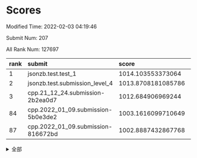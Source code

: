 # Scores

Modified Time: 2022-02-03 04:19:46

Submit Num: 207

All Rank Num: 127697

| rank |               submit               |       score        |       sigma        | pk_num |
| :--- | :--------------------------------- | :----------------- | :----------------- | :----- |
| 1    | jsonzb.test.test_1                 | 1014.103553373064  | 0.8498969058469807 | 2464   |
| 2    | jsonzb.test.submission_level_4     | 1013.8708181085786 | 0.8304890308628012 | 2462   |
| 3    | cpp.21_12_24.submission-2b2ea0d7   | 1012.684906969244  | 0.773924030957178  | 2470   |
| 84   | cpp.2022_01_09.submission-5b0e3de2 | 1003.1616099710649 | 0.7140715717839702 | 2472   |
| 87   | cpp.2022_01_09.submission-816672bd | 1002.8887432867768 | 0.729653564325626  | 2464   |


<details>
<summary>全部</summary>

| rank |                 submit                 |       score        |       sigma        | pk_num |
| :--- | :------------------------------------- | :----------------- | :----------------- | :----- |
| 1    | jsonzb.test.test_1                     | 1014.103553373064  | 0.8498969058469807 | 2464   |
| 2    | jsonzb.test.submission_level_4         | 1013.8708181085786 | 0.8304890308628012 | 2462   |
| 3    | cpp.21_12_24.submission-2b2ea0d7       | 1012.684906969244  | 0.773924030957178  | 2470   |
| 4    | gobigger.level_3.submission_level_3_2  | 1012.259151935243  | 0.7919666116231902 | 2470   |
| 5    | gobigger.level_3.submission_level_3_40 | 1011.519507215107  | 0.805098394424919  | 2469   |
| 6    | gobigger.level_3.submission_level_3_28 | 1011.3463123208228 | 0.8006342932946734 | 2474   |
| 7    | gobigger.level_3.submission_level_3_16 | 1010.9845202934894 | 0.781625540620723  | 2468   |
| 8    | gobigger.level_3.submission_level_3_18 | 1010.9169046584974 | 0.7894492846671654 | 2468   |
| 9    | gobigger.level_3.submission_level_3_29 | 1010.8285104949423 | 0.7825007896030717 | 2465   |
| 10   | gobigger.level_3.submission_level_3_44 | 1010.7650595711038 | 0.7458355687367877 | 2464   |
| 11   | gobigger.level_3.submission_level_3_30 | 1010.748369974889  | 0.7806342576875711 | 2466   |
| 12   | gobigger.level_3.submission_level_3_1  | 1010.7413444426264 | 0.7594352026677551 | 2466   |
| 13   | gobigger.level_3.submission_level_3_46 | 1010.734148866599  | 0.7652281941592487 | 2468   |
| 14   | gobigger.level_3.submission_level_3_35 | 1010.7089437647682 | 0.7710949937043929 | 2467   |
| 15   | gobigger.level_3.submission_level_3_25 | 1010.6876398712411 | 0.7780643314984907 | 2467   |
| 16   | gobigger.level_3.submission_level_3_17 | 1010.6267715454732 | 0.7681768921440703 | 2467   |
| 17   | gobigger.level_3.submission_level_3_33 | 1010.6081849386586 | 0.7679942965272969 | 2469   |
| 18   | gobigger.level_3.submission_level_3_37 | 1010.5907222357454 | 0.7877769843548807 | 2468   |
| 19   | gobigger.level_3.submission_level_3_32 | 1010.5362680724184 | 0.8005116041424855 | 2470   |
| 20   | gobigger.level_3.submission_level_3_19 | 1010.4953168625844 | 0.772346443750577  | 2467   |
| 21   | gobigger.level_3.submission_level_3_45 | 1010.3176945265485 | 0.7533190550037615 | 2471   |
| 22   | gobigger.level_3.submission_level_3_14 | 1010.3045808888046 | 0.7714653963388689 | 2467   |
| 23   | gobigger.level_3.submission_level_3_36 | 1010.2525432886385 | 0.7652096242102782 | 2470   |
| 24   | gobigger.level_3.submission_level_3_24 | 1010.176230052513  | 0.7806507955453109 | 2465   |
| 25   | gobigger.level_3.submission_level_3_26 | 1010.0613590292529 | 0.7484069487928569 | 2471   |
| 26   | gobigger.level_3.submission_level_3_8  | 1010.020645541135  | 0.7533712411131381 | 2467   |
| 27   | gobigger.level_3.submission_level_3_34 | 1009.9805286379334 | 0.75427195360841   | 2465   |
| 28   | gobigger.level_3.submission_level_3_4  | 1009.9029670749371 | 0.7520979020795926 | 2469   |
| 29   | gobigger.level_3.submission_level_3_6  | 1009.9016210375638 | 0.7524674992857209 | 2462   |
| 30   | gobigger.level_3.submission_level_3_47 | 1009.8904931216945 | 0.7393729290609505 | 2477   |
| 31   | gobigger.level_3.submission_level_3_5  | 1009.8430657887787 | 0.7789278520660442 | 2468   |
| 32   | gobigger.level_3.submission_level_3_15 | 1009.8405277627636 | 0.7806659005904486 | 2462   |
| 33   | gobigger.level_3.submission_level_3_39 | 1009.8272679214986 | 0.7508168658956192 | 2472   |
| 34   | gobigger.level_3.submission_level_3_0  | 1009.7962184281042 | 0.7526933466946848 | 2467   |
| 35   | gobigger.level_3.submission_level_3_9  | 1009.7703980685964 | 0.7740967746784525 | 2470   |
| 36   | gobigger.level_3.submission_level_3_27 | 1009.7410767967051 | 0.7691544268364267 | 2468   |
| 37   | gobigger.level_3.submission_level_3_22 | 1009.6476549405342 | 0.7518873550142982 | 2464   |
| 38   | gobigger.level_3.submission_level_3_42 | 1009.6223917134678 | 0.7441961718282262 | 2465   |
| 39   | gobigger.level_3.submission_level_3_23 | 1009.5907605493941 | 0.7567589380343716 | 2467   |
| 40   | gobigger.level_3.submission_level_3_13 | 1009.5905797002999 | 0.7399600644961986 | 2464   |
| 41   | gobigger.level_3.submission_level_3_10 | 1009.5068363086723 | 0.7571587039453812 | 2471   |
| 42   | gobigger.level_3.submission_level_3_7  | 1009.469535431848  | 0.7423693408359667 | 2466   |
| 43   | gobigger.level_3.submission_level_3_48 | 1009.4244047777438 | 0.7446204950983866 | 2471   |
| 44   | gobigger.level_3.submission_level_3_11 | 1009.2416098450473 | 0.7505352278622267 | 2471   |
| 45   | gobigger.level_3.submission_level_3_12 | 1009.23742827006   | 0.7507825258811605 | 2468   |
| 46   | gobigger.level_3.submission_level_3_49 | 1009.192858660696  | 0.7535136727675639 | 2462   |
| 47   | gobigger.level_3.submission_level_3_41 | 1009.176142651646  | 0.7416903361450831 | 2465   |
| 48   | gobigger.level_3.submission_level_3_31 | 1009.1396072907169 | 0.7678737725291443 | 2470   |
| 49   | gobigger.level_3.submission_level_3_38 | 1009.0370386909952 | 0.7575325880892    | 2464   |
| 50   | gobigger.level_3.submission_level_3_43 | 1008.6832927831152 | 0.7468771919528662 | 2470   |
| 51   | gobigger.level_3.submission_level_3_20 | 1008.4878865754997 | 0.7455243838838767 | 2473   |
| 52   | gobigger.level_3.submission_level_3_3  | 1008.1568064852286 | 0.7420276178837596 | 2466   |
| 53   | gobigger.level_3.submission_level_3_21 | 1007.9424889070732 | 0.7397382985572172 | 2466   |
| 54   | gobigger.level_1.submission_level_1_24 | 1005.1397354389925 | 0.7214206330549374 | 2470   |
| 55   | gobigger.level_1.submission_level_1_32 | 1004.9427188951175 | 0.721340187510241  | 2467   |
| 56   | gobigger.level_1.submission_level_1_41 | 1004.3387602552617 | 0.7144818423095225 | 2471   |
| 57   | gobigger.level_1.submission_level_1_48 | 1004.3228930215134 | 0.7205361163268112 | 2465   |
| 58   | gobigger.level_1.submission_level_1_9  | 1004.2363396774356 | 0.7216536962107759 | 2468   |
| 59   | gobigger.level_1.submission_level_1_4  | 1004.206267944308  | 0.7164993254240754 | 2463   |
| 60   | gobigger.level_1.submission_level_1_29 | 1004.1578515394293 | 0.711723408970143  | 2469   |
| 61   | gobigger.level_1.submission_level_1_46 | 1004.0564494445908 | 0.7218388994425144 | 2465   |
| 62   | gobigger.level_1.submission_level_1_17 | 1004.0092004753558 | 0.7173562842613166 | 2468   |
| 63   | gobigger.level_1.submission_level_1_0  | 1004.0033921658983 | 0.7160809551926325 | 2465   |
| 64   | gobigger.level_1.submission_level_1_15 | 1003.889711101862  | 0.7280494452380102 | 2468   |
| 65   | gobigger.level_1.submission_level_1_1  | 1003.8146750120655 | 0.7072483653356193 | 2464   |
| 66   | gobigger.level_1.submission_level_1_7  | 1003.7684753724142 | 0.7119802732969608 | 2467   |
| 67   | gobigger.level_1.submission_level_1_42 | 1003.7525357181    | 0.7209651466135377 | 2473   |
| 68   | gobigger.level_1.submission_level_1_14 | 1003.7428500894579 | 0.7245483450852986 | 2471   |
| 69   | gobigger.level_1.submission_level_1_34 | 1003.6966729116377 | 0.7083459391506759 | 2470   |
| 70   | gobigger.level_1.submission_level_1_31 | 1003.6787585897612 | 0.7202565342642246 | 2466   |
| 71   | gobigger.level_1.submission_level_1_5  | 1003.5805288882156 | 0.7134408535229124 | 2465   |
| 72   | gobigger.level_1.submission_level_1_23 | 1003.5374930118145 | 0.7196696326748139 | 2469   |
| 73   | gobigger.level_1.submission_level_1_2  | 1003.5286137011495 | 0.7201161960490864 | 2470   |
| 74   | gobigger.level_1.submission_level_1_47 | 1003.4939837713627 | 0.7145546473708363 | 2469   |
| 75   | gobigger.level_1.submission_level_1_25 | 1003.4759945605558 | 0.7198675209206276 | 2467   |
| 76   | gobigger.level_1.submission_level_1_8  | 1003.419626295626  | 0.7104640220907155 | 2467   |
| 77   | gobigger.level_1.submission_level_1_12 | 1003.392922582417  | 0.7120100345120874 | 2468   |
| 78   | gobigger.level_1.submission_level_1_36 | 1003.3788820371925 | 0.7140753268357037 | 2464   |
| 79   | gobigger.level_1.submission_level_1_40 | 1003.2696292727608 | 0.7257241314848141 | 2466   |
| 80   | gobigger.level_1.submission_level_1_3  | 1003.2419970104423 | 0.7175911124874795 | 2467   |
| 81   | gobigger.level_1.submission_level_1_10 | 1003.238457922429  | 0.7251031005210925 | 2473   |
| 82   | gobigger.level_1.submission_level_1_27 | 1003.2173458342492 | 0.7191851368151241 | 2464   |
| 83   | gobigger.level_1.submission_level_1_16 | 1003.212021363486  | 0.729992995307392  | 2469   |
| 84   | cpp.2022_01_09.submission-5b0e3de2     | 1003.1616099710649 | 0.7140715717839702 | 2472   |
| 85   | gobigger.level_1.submission_level_1_38 | 1002.9495185012977 | 0.7169765344685367 | 2462   |
| 86   | gobigger.level_1.submission_level_1_11 | 1002.9076384029346 | 0.7211539465298662 | 2468   |
| 87   | cpp.2022_01_09.submission-816672bd     | 1002.8887432867768 | 0.729653564325626  | 2464   |
| 88   | gobigger.level_1.submission_level_1_39 | 1002.8630551034197 | 0.7281317479873051 | 2466   |
| 89   | gobigger.level_1.submission_level_1_30 | 1002.7866940120076 | 0.7174656251058097 | 2474   |
| 90   | gobigger.level_1.submission_level_1_49 | 1002.7522805772206 | 0.711931931244078  | 2463   |
| 91   | gobigger.level_1.submission_level_1_26 | 1002.7106511932401 | 0.7134983966574525 | 2472   |
| 92   | gobigger.level_1.submission_level_1_37 | 1002.7103626777753 | 0.7116023285610314 | 2463   |
| 93   | gobigger.level_1.submission_level_1_35 | 1002.7040010077473 | 0.7272633742013531 | 2469   |
| 94   | gobigger.level_1.submission_level_1_21 | 1002.5959179589535 | 0.7145264462802096 | 2470   |
| 95   | gobigger.level_1.submission_level_1_13 | 1002.5949203198196 | 0.7125811682579885 | 2467   |
| 96   | gobigger.level_1.submission_level_1_18 | 1002.5816884527623 | 0.7183149224663596 | 2466   |
| 97   | gobigger.level_1.submission_level_1_19 | 1002.5289535823078 | 0.728837077617049  | 2466   |
| 98   | gobigger.level_1.submission_level_1_43 | 1002.4576000584037 | 0.7191415718283005 | 2464   |
| 99   | gobigger.level_1.submission_level_1_45 | 1002.4272691425714 | 0.7127508120790867 | 2469   |
| 100  | gobigger.level_1.submission_level_1_28 | 1002.3829492996264 | 0.7089274234078283 | 2469   |
| 101  | gobigger.level_1.submission_level_1_22 | 1002.3536120089811 | 0.7130848925031114 | 2470   |
| 102  | gobigger.level_1.submission_level_1_44 | 1002.122525568653  | 0.7152295831125209 | 2469   |
| 103  | gobigger.level_1.submission_level_1_20 | 1002.0746583912959 | 0.7105081418065932 | 2464   |
| 104  | gobigger.level_1.submission_level_1_6  | 1002.0236866571432 | 0.7113812093911106 | 2464   |
| 105  | gobigger.level_1.submission_level_1_33 | 1001.8307192217783 | 0.7132557787562814 | 2468   |
| 106  | gobigger.random.submission_random_32   | 997.4521316985156  | 0.7012441523270605 | 2466   |
| 107  | gobigger.random.submission_random_38   | 996.8694924098428  | 0.7138847479167099 | 2466   |
| 108  | gobigger.random.submission_random_36   | 996.7977049048852  | 0.7136315162758239 | 2467   |
| 109  | gobigger.random.submission_random_22   | 996.6441347145127  | 0.704860296897507  | 2469   |
| 110  | gobigger.random.submission_random_5    | 996.6419685282174  | 0.7106637055613465 | 2473   |
| 111  | gobigger.random.submission_random_21   | 996.6307154448668  | 0.7075986899869936 | 2462   |
| 112  | gobigger.random.submission_random_33   | 996.5710854592733  | 0.7131337846473743 | 2467   |
| 113  | gobigger.random.submission_random_49   | 996.5644250407712  | 0.6952262873643007 | 2467   |
| 114  | gobigger.random.submission_random_46   | 996.5467033964602  | 0.7005889105445376 | 2472   |
| 115  | gobigger.random.submission_random_12   | 996.5356683266384  | 0.7082047407024369 | 2467   |
| 116  | gobigger.random.submission_random_41   | 996.4978139812229  | 0.7295060550473801 | 2470   |
| 117  | gobigger.random.submission_random_45   | 996.3144579137492  | 0.7002669936775915 | 2466   |
| 118  | gobigger.random.submission_random_42   | 996.2409741870289  | 0.7232446729305887 | 2466   |
| 119  | gobigger.random.submission_random_17   | 996.1887947593822  | 0.7085605069394639 | 2467   |
| 120  | gobigger.random.submission_random_2    | 996.1831523709199  | 0.7120241728023105 | 2468   |
| 121  | gobigger.random.submission_random_9    | 996.169718151172   | 0.7224257956894351 | 2468   |
| 122  | gobigger.random.submission_random_34   | 996.164751579031   | 0.7070794184857226 | 2464   |
| 123  | gobigger.random.submission_random_31   | 996.0413418102393  | 0.7126622160973721 | 2465   |
| 124  | gobigger.random.submission_random_47   | 996.0363136451658  | 0.7044448662865208 | 2468   |
| 125  | gobigger.random.submission_random_6    | 995.9160529996484  | 0.7065564072129602 | 2465   |
| 126  | gobigger.random.submission_random_19   | 995.9078405062542  | 0.6944168755689837 | 2470   |
| 127  | gobigger.random.submission_random_24   | 995.8825785336833  | 0.7107457330925159 | 2472   |
| 128  | gobigger.random.submission_random_25   | 995.8247069502311  | 0.7080701544393172 | 2465   |
| 129  | gobigger.random.submission_random_28   | 995.8098571415957  | 0.7124544204062369 | 2465   |
| 130  | gobigger.random.submission_random_30   | 995.7788502062177  | 0.7047972046881456 | 2469   |
| 131  | gobigger.random.submission_random_15   | 995.7738762711344  | 0.7116532525637745 | 2469   |
| 132  | gobigger.random.submission_random_14   | 995.7389267628055  | 0.7134881729469582 | 2472   |
| 133  | gobigger.random.submission_random_43   | 995.688481493103   | 0.7098945161846293 | 2467   |
| 134  | gobigger.random.submission_random_8    | 995.57138390448    | 0.7162141172449933 | 2467   |
| 135  | gobigger.random.submission_random_16   | 995.4802385854255  | 0.7168121991719854 | 2467   |
| 136  | gobigger.random.submission_random_10   | 995.4735474871869  | 0.7053164336416441 | 2468   |
| 137  | gobigger.random.submission_random_40   | 995.4408006206414  | 0.7201974125145763 | 2468   |
| 138  | gobigger.random.submission_random_27   | 995.4113345262814  | 0.7201066607426562 | 2466   |
| 139  | gobigger.random.submission_random_4    | 995.3805064947451  | 0.7176616058586089 | 2470   |
| 140  | gobigger.random.submission_random_29   | 995.3382278230204  | 0.7048801862387668 | 2469   |
| 141  | gobigger.random.submission_random_37   | 995.3320916252352  | 0.7086937760869377 | 2471   |
| 142  | gobigger.random.submission_random_7    | 995.323434930571   | 0.7068491018299617 | 2469   |
| 143  | gobigger.random.submission_random_44   | 995.3009932871283  | 0.7177210328454083 | 2466   |
| 144  | gobigger.random.submission_random_48   | 995.2391694227584  | 0.7020206026109915 | 2472   |
| 145  | gobigger.random.submission_random_35   | 995.2069036941443  | 0.7392260428335199 | 2472   |
| 146  | gobigger.random.submission_random_18   | 995.1990639872186  | 0.7135939868303579 | 2466   |
| 147  | gobigger.random.submission_random_20   | 995.1748391527074  | 0.7158434830925057 | 2463   |
| 148  | gobigger.random.submission_random_23   | 995.1192029856447  | 0.7181432690064082 | 2466   |
| 149  | gobigger.random.submission_random_11   | 995.033974936367   | 0.7305228093967747 | 2473   |
| 150  | gobigger.random.submission_random_3    | 994.8793397340089  | 0.7238908702408384 | 2470   |
| 151  | gobigger.random.submission_random_13   | 994.8428830833349  | 0.6953514425529571 | 2469   |
| 152  | gobigger.random.submission_random_1    | 994.7838146050868  | 0.7199456869046159 | 2466   |
| 153  | gobigger.random.submission_random_26   | 994.5961990943725  | 0.7009099490142242 | 2464   |
| 154  | gobigger.random.submission_random_39   | 994.5182580249262  | 0.7259095250921291 | 2466   |
| 155  | gobigger.level_2.submission_level_2_31 | 994.1403812645451  | 0.7284920113144961 | 2473   |
| 156  | gobigger.random.submission_random_0    | 993.8767130538708  | 0.7392645649241875 | 2466   |
| 157  | gobigger.level_2.submission_level_2_1  | 993.7757552364172  | 0.7190966664338879 | 2470   |
| 158  | gobigger.level_2.submission_level_2_36 | 993.4068156783605  | 0.7495182368469714 | 2463   |
| 159  | gobigger.level_2.submission_level_2_40 | 993.297930529497   | 0.723074482479067  | 2467   |
| 160  | gobigger.level_2.submission_level_2_8  | 993.2841083401163  | 0.7210869964614437 | 2467   |
| 161  | gobigger.level_2.submission_level_2_37 | 993.2552134412867  | 0.7435565199983498 | 2463   |
| 162  | gobigger.level_2.submission_level_2_4  | 993.0314085816394  | 0.7368418246149765 | 2461   |
| 163  | gobigger.level_2.submission_level_2_20 | 992.9819816269345  | 0.7340782312916893 | 2462   |
| 164  | gobigger.level_2.submission_level_2_39 | 992.9015434222093  | 0.7321365063952415 | 2467   |
| 165  | gobigger.level_2.submission_level_2_27 | 992.8458764917094  | 0.7428084805613735 | 2472   |
| 166  | gobigger.level_2.submission_level_2_0  | 992.7304339716717  | 0.7474171055041834 | 2470   |
| 167  | gobigger.level_2.submission_level_2_33 | 992.6929880013994  | 0.7485121106629964 | 2465   |
| 168  | gobigger.level_2.submission_level_2_34 | 992.6578183294588  | 0.7347866676255751 | 2472   |
| 169  | gobigger.level_2.submission_level_2_16 | 992.6515146867056  | 0.7400190299559085 | 2465   |
| 170  | gobigger.level_2.submission_level_2_14 | 992.6321574114411  | 0.7316966670251666 | 2473   |
| 171  | gobigger.level_2.submission_level_2_10 | 992.5570776448315  | 0.7481848988171995 | 2467   |
| 172  | gobigger.level_2.submission_level_2_23 | 992.5254960619112  | 0.7485475731564853 | 2467   |
| 173  | gobigger.level_2.submission_level_2_41 | 992.5184959624952  | 0.7226722159736034 | 2466   |
| 174  | gobigger.level_2.submission_level_2_11 | 992.5172371517743  | 0.7423799948817703 | 2471   |
| 175  | gobigger.level_2.submission_level_2_30 | 992.5026636905513  | 0.7504166266155156 | 2470   |
| 176  | gobigger.level_2.submission_level_2_9  | 992.4941987953677  | 0.7412180952306665 | 2468   |
| 177  | gobigger.level_2.submission_level_2_5  | 992.4736984344391  | 0.7285156000185514 | 2462   |
| 178  | gobigger.level_2.submission_level_2_29 | 992.4637394781272  | 0.7519837667360678 | 2468   |
| 179  | gobigger.level_2.submission_level_2_17 | 992.3367110290534  | 0.7551771192537885 | 2470   |
| 180  | gobigger.level_2.submission_level_2_35 | 992.3192756195571  | 0.7474435707088316 | 2469   |
| 181  | gobigger.level_2.submission_level_2_26 | 992.304990079103   | 0.7150966345340397 | 2468   |
| 182  | gobigger.level_2.submission_level_2_24 | 992.2931325286464  | 0.7471584446619015 | 2474   |
| 183  | gobigger.level_2.submission_level_2_6  | 992.2887725267077  | 0.7259704178972332 | 2467   |
| 184  | gobigger.level_2.submission_level_2_45 | 992.2561763119612  | 0.7403572814070113 | 2464   |
| 185  | gobigger.level_2.submission_level_2_32 | 991.9456390581526  | 0.7435447342122637 | 2467   |
| 186  | gobigger.level_2.submission_level_2_18 | 991.8649531227853  | 0.755835918311674  | 2466   |
| 187  | gobigger.level_2.submission_level_2_19 | 991.7842672188006  | 0.7210829158336823 | 2466   |
| 188  | gobigger.level_2.submission_level_2_44 | 991.7770956025782  | 0.7588279962252503 | 2466   |
| 189  | gobigger.level_2.submission_level_2_15 | 991.7676932881168  | 0.7510596591214918 | 2460   |
| 190  | gobigger.level_2.submission_level_2_7  | 991.7222973168674  | 0.7616774544503968 | 2466   |
| 191  | gobigger.level_2.submission_level_2_3  | 991.660169472282   | 0.7393157275031899 | 2472   |
| 192  | gobigger.level_2.submission_level_2_28 | 991.6076745881206  | 0.7465026741259817 | 2467   |
| 193  | gobigger.level_2.submission_level_2_2  | 991.561313241746   | 0.7405527387926029 | 2465   |
| 194  | gobigger.level_2.submission_level_2_42 | 991.4776856642243  | 0.7566785525967404 | 2468   |
| 195  | gobigger.level_2.submission_level_2_43 | 991.4258374428513  | 0.7405020034855582 | 2470   |
| 196  | gobigger.level_2.submission_level_2_49 | 991.3903785228432  | 0.7688436963290101 | 2465   |
| 197  | gobigger.level_2.submission_level_2_22 | 991.3706324500396  | 0.7408943794081053 | 2468   |
| 198  | gobigger.level_2.submission_level_2_48 | 991.2059102481292  | 0.7522568448785675 | 2469   |
| 199  | gobigger.level_2.submission_level_2_21 | 991.1979101766848  | 0.7530098152428062 | 2469   |
| 200  | gobigger.level_2.submission_level_2_13 | 990.8615791790894  | 0.7665100071944996 | 2467   |
| 201  | gobigger.level_2.submission_level_2_38 | 990.8573286850444  | 0.7730109205839624 | 2469   |
| 202  | gobigger.level_2.submission_level_2_12 | 990.6407090587662  | 0.7739675662282097 | 2471   |
| 203  | gobigger.level_2.submission_level_2_46 | 990.6220840487748  | 0.7430910059448668 | 2471   |
| 204  | gobigger.level_2.submission_level_2_25 | 990.5624999807924  | 0.7629561554619008 | 2467   |
| 205  | gobigger.level_2.submission_level_2_47 | 990.4935983463091  | 0.7763668814882496 | 2468   |
| 206  | gobigger.none.submission_none_0        | 975.945592845634   | 1.469344581444849  | 2467   |
| 207  | gobigger.none.submission_none_1        | 975.8815399029045  | 1.437163215350322  | 2470   |

</details>